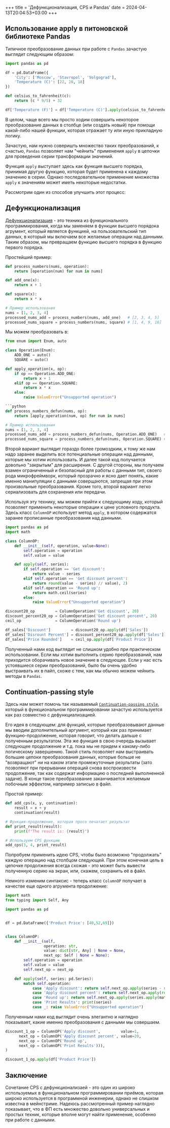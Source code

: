 +++
title = 'Дефункционализация, CPS и Pandas'
date = 2024-04-13T20:04:53+03:00
+++

## Использование apply в питоновской библиотеке Pandas

Типичное преобразование данных при работе с `Pandas` зачастую выглядит следующим образом:

```python
import pandas as pd

df = pd.DataFrame({
    'City': ['Moscow', 'Stavropol', 'Volgograd'],
    'Temperature (C)': [22, 28, 18]
})

def celsius_to_fahrenheit(c):
    return (c * 9/5) + 32

df['Temperature (F)'] = df['Temperature (C)'].apply(celsius_to_fahrenheit)
```

В целом, чаще всего мы просто ходим совершить некоторое преобразование данных в столбце (или создать новый) при помощи
какой-либо нашей функции, которая отражает ту или иную прикладную логику.

Зачастую, нам нужно соверишть множество таких преобразований, к счастью, `Pandas` позволяет нам "чейнить" применения `apply` в цепочки
для проведения серии трансформации значений.

Функция `apply` выступает здесь как функция высшего порядка, принимая другую функцию, которая будет применена к каждому значению в серии.
Однако последовательное применение множества `apply` к значениям может иметь некоторые недостатки.

Рассмотрим один из способов улучшить этот процесс:

## Дефункционализация

[Дефункционализация](https://en.wikipedia.org/wiki/Defunctionalization) - это техника из функционального программирования, когда мы заменяем в функции высшего порядока 
агрумент, который является функцией, на пользовательский тип данных, в который мы включаем все желаемые операции над данными.
Таким образом, мы превращаем функцию высшего порядка в функцию первого порядка.

Простейший пример:

```python
def process_numbers(nums, operation):
    return [operation(num) for num in nums]

def add_one(x):
    return x + 1

def square(x):
    return x * x

# Пример использования
nums = [1, 2, 3, 4]
processed_nums_add = process_numbers(nums, add_one)   # [2, 3, 4, 5]
processed_nums_square = process_numbers(nums, square) # [1, 4, 9, 16]
```

Мы можем преобразовать в:

```python
from enum import Enum, auto

class Operation(Enum):
    ADD_ONE = auto()
    SQUARE = auto()

def apply_operation(x, op):
    if op == Operation.ADD_ONE:
        return x + 1
    elif op == Operation.SQUARE:
        return x * x
    else:
        raise ValueError("Unsupported operation")

```python
def process_numbers_defun(nums, op):
    return [apply_operation(num, op) for num in nums]

# Пример использования
nums = [1, 2, 3, 4]
processed_nums_add = process_numbers_defun(nums, Operation.ADD_ONE)   # [2, 3, 4, 5]
processed_nums_square = process_numbers_defun(nums, Operation.SQUARE) # [1, 4, 9, 16]
```

Второй вариант выглядит гораздо более громоздким, к тому же нам надо заранее выделить все потенциальные операции над данными,
которые мы хотим использовать. И далее такой код получается довольно "закрытым" для расширения.
С другой стороны, мы получаем взамен ограниченный и безопасный для работы с данными тип, своего рода микрофреймворк, который
прозрачно и ясно дает понять, какие именно манипуляции с данными соверщаются, запрещая при этом произвольные преобразования.
Кроме того, второй вариант легко сериализовать для сохранения или передачи.

Используя эту технику, мы можем прийти к следующиму коду, который позволяет применить некоторые операции к цене условного продукта.
Здесь класс `ColumnOP` использует метод `apply`, в котором содержатся заранее прописанные преобразования над данными.

```python
import pandas as pd
import math

class ColumnOP:
    def __init__(self, operation, value=None):
        self.operation = operation
        self.value = value

    def apply(self, series):
        if self.operation == 'Get discount':
            return value - series 
        elif self.operation == 'Get discount percent':
            return round(value - series) // value), 2)
        elif self.operation == 'Round up':
            return math.ceil(series)
        else:
            raise ValueError("Unsupported operation")

discount20_op         = ColumnOperation('Get discount', 20)
discount_percent20_op = ColumnOperation('Get discount percent', 20)
ceil_op               = ColumnOperation('Round up')

df_sales['Discount']         = discount20_op.apply(df['Sales'])
df_sales['Disrount Percent'] = discount_percent20_op.apply(df['Sales'])
df_sales['Price Rounded']    = ceil_op.apply(df['Product Price'])
```

Полученный нами код выглядит не слишком удобно при практическом использовании.
Если мы хотим выполнить серию преобразований, нам приходится оборачивать новое значение в следующее.
Если у нас есть устоявшиеся серии преобразований, было бы очень удобно выстраивать их в пайп,
схоже с тем, как мы обычно можем чейнить методы в `Pandas`.

## Continuation-passing style

Здесь нам может помочь так называемый [`Continuation-passing style`](https://en.wikipedia.org/wiki/Continuation-passing_style),
который в функциональном программировании зачастую используется как раз совместно с дефункциализацией.

Его идея в следующем: для функций, которые преобразовывают данные мы вводим дополнительный аргумент, который как раз принимает
функцию-продолжение, которая говорит, что делать дальше с полученным результатом. Эта же функция в свою очередь вызывает следующее продолжение и т.д.
пока мы не придем к какому-либо логическому завершению. Такой стиль позволяет нам выстраивать большие цепоки преобразования данных, которые 
больше не "возвращают" ни на каком этапе промежуточные результаты (зато позволяют при прерывании операций снова воспроизвести продолжение, так как содержат
информацию о последней выполненной задаче). В конце такое преобразование заканчивается желаемым побочным эффектом, например записью в файл.

Простой пример:

```python
def add_cps(x, y, continuation):
    result = x + y
    continuation(result)

# Функция-продолжение, которая просо печатает результат
def print_result(result):
    print(f"The result is: {result}")

# Используем CPS функцию
add_cps(3, 4, print_result)
```

Попробуем применить идею CPS, чтобы было возможно "продолжать" каждую операцию над столбцом следующей.
При этом конечная цель в цепочке продолжения всегда схожая - это может быть вывести полученную серию на экран, или, 
скажем, сохранить её в файл.

Немного изменим синтаксис - теперь класс `ColumnOP` получает в качестве еще одного агрумента продолжение:

```python
import math
from typing import Self, Any

import pandas as pd


df = pd.DataFrame({'Product Price': [40,52,69]}) 


class ColumnOP:
    def __init__(self, 
                 operation: str, 
                 value: dict[str, Any] | None = None,
                 next_op: Self | None = None):
        self.operation = operation
        self.value = value
        self.next_op = next_op

    def apply(self, series: pd.Series):
        match self.operation:
            case 'Apply discount': return self.next_op.apply(series - self.value)
            case 'Apply discount percent': return self.next_op.apply(round(series * (100 - self.value / 100)), 2))
            case 'Round up': return self.next_op.apply(series.apply(math.ceil))
            case 'Print Results': print(series)
            case _: raise ValueError("Unsupported operation")
```

Полученным нами код выглядит очень элегантно и наглядно показывает, какие именно преобразования с данными мы совершаем.

```python
discount_1_op = ColumnOP('Apply discount',         value=1,
      next_op = ColumnOP('Apply discount percent', value=20,
      next_op = ColumnOP('Round up',
      next_op = ColumnOP('Print Results'))),
)

discount_1_op.apply(df['Product Price'])
```

## Заключение

Сочетание CPS с дефункционализаей - это один из широко используемых в функциональном программировании приёмов, которая 
широко используется в программной инженерии, однако не слишком известна в мейнстриме. Надеюсь рассмотренный пример
наглядно показывает, что в ФП есть множество довольно универсальных и простых техник, которые вполне могут найти
применение, особенно при работе с данными.

